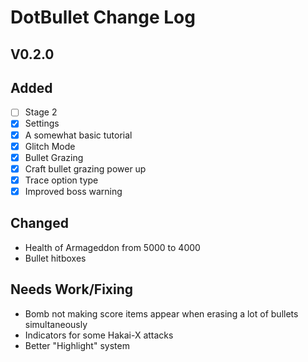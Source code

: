 # DotBullet Change Log

## V0.2.0

## Added
- [ ] Stage 2
- [x] Settings
- [x] A somewhat basic tutorial
- [x] Glitch Mode
- [x] Bullet Grazing 
- [x] Craft bullet grazing power up
- [x] Trace option type
- [x] Improved boss warning
## Changed
- Health of Armageddon from 5000 to 4000
- Bullet hitboxes
## Needs Work/Fixing
- Bomb not making score items appear when erasing
a lot of bullets simultaneously
- Indicators for some Hakai-X attacks
- Better "Highlight" system
